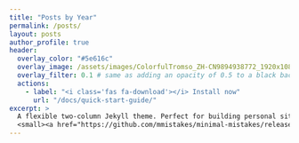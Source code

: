 ```yaml
---
title: "Posts by Year"
permalink: /posts/
layout: posts
author_profile: true
header:
  overlay_color: "#5e616c"
  overlay_image: /assets/images/ColorfulTromso_ZH-CN9894938772_1920x1080.jpg
  overlay_filter: 0.1 # same as adding an opacity of 0.5 to a black background
  actions:
    - label: "<i class='fas fa-download'></i> Install now"
      url: "/docs/quick-start-guide/"
excerpt: >
  A flexible two-column Jekyll theme. Perfect for building personal sites, blogs, and portfolios.<br />
  <small><a href="https://github.com/mmistakes/minimal-mistakes/releases/tag/4.17.2">Latest release v4.17.2</a></small>
---
```

